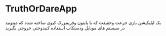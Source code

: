 # TruthOrDareApp
یک اپلیکیشن بازی جرعت وحقیقت که با پایتون وفریمورک کیوی ساخته شده که میتونید در سیستم های موبایل ودستکاپ استفاده کنیدوحتی خروجی بگیرید
